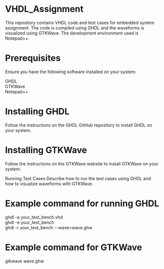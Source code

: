 # VHDL_Assignment
This repository contains VHDL code and test cases for embedded system assignment. The code is compiled using GHDL and the waveforms is visualized using GTKWave. The development environment used is Notepad++.


# Prerequisites
Ensure you have the following software installed on your system:

GHDL <br>
GTKWave <br>
Notepad++ <br>

# Installing GHDL
Follow the instructions on the GHDL GitHub repository to install GHDL on your system.

# Installing GTKWave
Follow the instructions on the GTKWave website to install GTKWave on your system.

Running Test Cases
Describe how to run the test cases using GHDL and how to visualize waveforms with GTKWave.

# Example command for running GHDL
ghdl -a your_test_bench.vhd <br>
ghdl -e your_test_bench <br>
ghdl -r your_test_bench --wave=wave.ghw <br>
# Example command for GTKWave <br>
gtkwave wave.ghw
